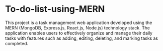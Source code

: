 # To-do-list-using-MERN
This project is a task management web application developed using the MERN (MongoDB, Express.js, React.js, Node.js) technology stack. The application enables users to effectively organize and manage their daily tasks with features such as adding, editing, deleting, and marking tasks as completed. 
